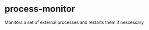 process-monitor
===============

Monitors a set of external processes and restarts them if nescessary
